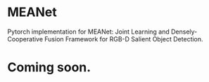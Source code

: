 # MEANet

Pytorch implementation for MEANet: Joint Learning and Densely-Cooperative Fusion Framework for RGB-D Salient Object Detection.

# Coming soon.
